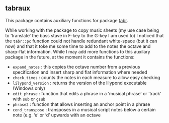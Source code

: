 
<!-- README.md is generated from README.Rmd. Please edit that file -->

## tabraux

This package contains auxiliary functions for package
[tabr](https://github.com/leonawicz/tabr).

While working with the package to copy music sheets (my use case being
to ‘translate’ the bass stave in F-key to the G-key I am used to) I
noticed that the `tabr::pc` function could not handle redundant
white-space (but it can now) and that it toke me some time to add to the
notes the octave and sharp-flat information. While I may add more
functions to this auxilary package in the future, at the moment it
contains the functions:

- `expand_notes` : this copies the octave number from a previous
  specification and insert sharp and flat information where needed
- `check_times` : counts the notes in each measure to allow easy
  checking
- `lilypond_version` : returns the version of the lilypond executable
  (Windows only)
- `edit_phrase` : function that edits a phrase in a ‘musical phrase’ or
  ‘track’ with `sub` or `gsub`
- `phrase2` : function that allows inserting an anchor point in a phrase
- `cond_transpose` : transposes in a musical script notes below a
  certain note (e.g. ‘e’ or ‘d’ upwards with an octave
